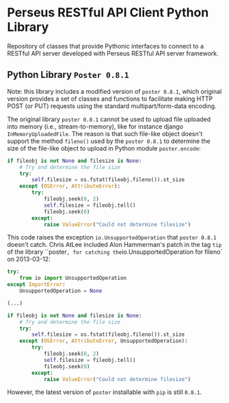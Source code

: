 # Perseus RESTful API Client Python Library

Repository of classes that provide Pythonic interfaces to connect to a RESTful API server developed with Perseus RESTful API server framework.

## Python Library `Poster 0.8.1`

Note: this library includes a modified version of `poster 0.8.1`, which original version provides a set of classes and functions to facilitate making HTTP POST (or PUT) requests using the standard multipart/form-data encoding.

The original library `poster 0.8.1` cannot be used to upload file uploaded into memory (i.e., stream-to-memory), like for instance django `InMemoryUploadedFile`. The reason is that such file-like object doesn't support the method `fileno()` used by the `poster 0.8.1` to determine the size of the file-like object to upload in Python module `poster.encode`:

```python
if fileobj is not None and filesize is None:
    # Try and determine the file size
    try:
        self.filesize = os.fstat(fileobj.fileno()).st_size
    except (OSError, AttributeError):
        try:
            fileobj.seek(0, 2)
            self.filesize = fileobj.tell()
            fileobj.seek(0)
        except:
            raise ValueError("Could not determine filesize")
```

This code raises the exception `io.UnsupportedOperation` that `poster 0.8.1` doesn't catch. Chris AtLee included Alon Hammerman's patch in the tag `tip` of the library ``poster`, for catching the`io.UnsupportedOperation for fileno` on 2013-03-12:

```python
try:
    from io import UnsupportedOperation
except ImportError:
    UnsupportedOperation = None

(...)

if fileobj is not None and filesize is None:
    # Try and determine the file size
    try:
        self.filesize = os.fstat(fileobj.fileno()).st_size
    except (OSError, AttributeError, UnsupportedOperation):
        try:
            fileobj.seek(0, 2)
            self.filesize = fileobj.tell()
            fileobj.seek(0)
        except:
            raise ValueError("Could not determine filesize")
```

However, the latest version of `poster` installable with `pip` is still `0.8.1`.
